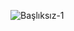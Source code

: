 ![Başlıksız-1](https://user-images.githubusercontent.com/74095539/162340083-ae23b2a2-8212-4522-bf25-281813ef1344.jpg)
